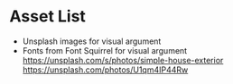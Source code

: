 # Asset List
* Unsplash images for visual argument
* Fonts from Font Squirrel for visual argument
https://unsplash.com/s/photos/simple-house-exterior
https://unsplash.com/photos/U1qm4IP44Rw
